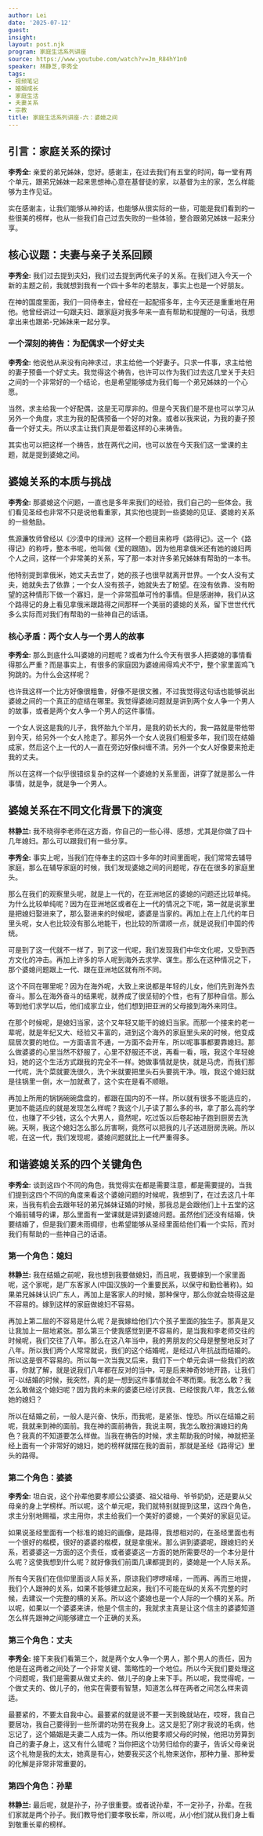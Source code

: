 ```yaml
---
author: Lei
date: '2025-07-12'
guest: 
insight: 
layout: post.njk
program: 家庭生活系列讲座
source: https://www.youtube.com/watch?v=Jm_R84hY1n0
speaker: 林静芝,李秀全
tags:
- 视频笔记
- 婚姻成长
- 家庭生活
- 夫妻关系
- 宗教
title: 家庭生活系列讲座-六：婆媳之间
---
```

## 引言：家庭关系的探讨

**李秀全:**
亲爱的弟兄姊妹，您好。感谢主，在过去我们有五堂的时间，每一堂有两个单元，跟弟兄姊妹一起来思想神心意在基督徒的家，以基督为主的家，怎么样能够为主作见证。

实在感谢主，让我们能够从神的话，也能够从很实际的一些，可能是我们看到的一些很美的榜样，也从一些我们自己过去失败的一些体验，整合跟弟兄姊妹一起来分享。

## 核心议题：夫妻与亲子关系回顾

**李秀全:**
我们过去提到夫妇，我们过去提到两代亲子的关系。在我们进入今天一个新的主题之前，我就想到我有一个四十多年的老朋友，事实上也是一个好朋友。

在神的国度里面，我们一同侍奉主，曾经在一起配搭多年，主今天还是重重地在用他。他曾经讲过一句跟夫妇、跟家庭对我多年来一直有帮助和提醒的一句话，我想拿出来也跟弟-兄姊妹来一起分享。

### 一个深刻的祷告：为配偶求一个好丈夫

**李秀全:**
他说他从来没有向神求过，求主给他一个好妻子。只求一件事，求主给他的妻子预备一个好丈夫。我觉得这个祷告，也许可以作为我们过去这几堂关于夫妇之间的一个非常好的一个结论，也是希望能够成为我们每一个弟兄姊妹的一个心愿。

当然，求主给我一个好配偶，这是无可厚非的。但是今天我们是不是也可以学习从另外一个角度，求主为我的配偶预备一个好的对象。或者以我来说，为我的妻子预备一个好丈夫。所以求主让我们真是带着这样的心来祷告。

其实也可以把这样一个祷告，放在两代之间，也可以放在今天我们这一堂课的主题，就是提到婆媳之间。

## 婆媳关系的本质与挑战

**李秀全:**
那婆媳这个问题，一直也是多年来我们的经验，我们自己的一些体会。我们看见圣经也非常不只是说他看重家，其实他也提到一些婆媳的见证、婆媳的关系的一些勉励。

焦源濂牧师曾经以《沙漠中的绿洲》这样一个题目来称呼《路得记》。这一个《路得记》的称呼，整本书呢，他叫做《爱的跟随》。因为他用拿俄米还有她的媳妇两个人之间，这样一个非常美的关系，写了那一本对许多弟兄姊妹有帮助的一本书。

他特别提到拿俄米，她丈夫去世了，她的孩子也很早就离开世界。一个女人没有丈夫，她就失去了依靠；一个女人没有孩子，她就失去了盼望。在没有依靠、没有盼望的这种情形下做一个寡妇，是一个非常孤单可怜的事情。但是感谢神，我们从这个路得记的身上看见拿俄米跟路得之间那样一个美丽的婆媳的关系，留下世世代代多么实际而对我们有帮助的一些神自己的话语。

### 核心矛盾：两个女人与一个男人的故事

**李秀全:**
那么到底什么叫婆媳的问题呢？或者为什么今天有很多人把婆媳的事情看得那么严重？而是事实上，有很多的家庭因为婆媳闹得鸡犬不宁，整个家里面鸡飞狗跳的。为什么会这样呢？

也许我这样一个比方好像很粗鲁，好像不是很文雅，不过我觉得这句话也能够说出婆媳之间的一个真正的症结在哪里。我觉得婆媳问题就是讲到两个女人争一个男人的故事，或者是两个女人争一个男人的这件事情。

一个女人说这是我的儿子，我怀胎九个半月，是我的奶长大的，我一路就是带他带到今天，给另外一个女人抢走了。那另外一个女人说我们相爱多年，我们现在结婚成家，然后这个上一代的人一直在旁边好像纠缠不清。另外一个女人好像要来抢走我的丈夫。

所以在这样一个似乎很错综复杂的这样一个婆媳的关系里面，讲穿了就是那么一件事情，就是争，就是争一个男人。

## 婆媳关系在不同文化背景下的演变

**林静兰:**
我不晓得李老师在这方面，你自己的一些心得、感想，尤其是你做了四十几年媳妇。那么可以跟我们有一些分享。

**李秀全:**
事实上呢，当我们在侍奉主的这四十多年的时间里面呢，我们常常去辅导家庭，那么在辅导家庭的时候，我们发现婆媳之间的问题呢，存在在很多的家庭里头。

那么在我们的观察里头呢，就是上一代的，在亚洲地区的婆媳的问题还比较单纯。为什么比较单纯呢？因为在亚洲地区或者在上一代的情况之下呢，第一就是说家里是把媳妇娶进来了，那么娶进来的时候呢，婆婆是当家的。再加上在上几代的年日里头呢，女人也比较没有那么地能干，也比较的所谓顺一点，就是说我们中国的传统。

可是到了这一代就不一样了，到了这一代呢，我们发现我们中华文化呢，又受到西方文化的冲击。再加上许多的华人呢到海外去求学、谋生。那么在这种情况之下，那个婆媳问题跟上一代、跟在亚洲地区就有所不同。

这个不同在哪里呢？因为在海外呢，大致上来说都是年轻的儿女，他们先到海外去奋斗。那么在海外奋斗的结果呢，就养成了很坚韧的个性，也有了那种自信。那么等到他们求学以后，他们成家立业，他们想到把亚洲的父母接到海外来同住。

在那个时候呢，是媳妇当家，这个又年轻又能干的媳妇当家。而那一个接来的老一辈呢，就是年纪又大、经验又丰富的，进到这个海外的家庭里头来的时候，他变成屈居次要的地位。一方面语言不通，一方面不会开车，所以呢事事都要靠媳妇。那么做婆婆的心里当然不舒服了，心里不舒服还不说，再看一看，哦，我这个年轻媳妇，她的这个生活方式跟我的完全不一样。她做事情就是快，就是马虎，而我们那一代呢，洗个菜就要洗很久，洗个米就要把里头石头要挑干净。哦，我这个媳妇就是往锅里一倒，水一加就煮了，这个实在是看不顺眼。

再加上所用的锅锅碗碗盘盘的，都跟在国内的不一样。所以就有很多不能适应的，更加不能适应的就是发现怎么样呢？我这个儿子读了那么多的书，拿了那么高的学位，也赚了不少钱，这么个大男人，竟然呢，吃过饭以后卷起袖子跑到厨房去洗碗。天啊，我这个媳妇怎么那么厉害啊，竟然可以把我的儿子送进厨房洗碗。所以呢，在这一代，我们发现呢，婆媳问题就比上一代严重得多。

## 和谐婆媳关系的四个关键角色

**李秀全:**
谈到这四个不同的角色，我觉得实在都是需要注意，都是需要提的。当我们提到这四个不同的角度来看这个婆媳问题的时候呢，我想到了，在过去这几十年来，当我有机会去跟年轻的弟兄姊妹证婚的时候，那我总是会跟他们上十五堂的这个婚前辅导的课，那么里面有一堂课就是讲到婆媳问题。虽然他们还没有结婚，快要结婚了，但是我们要未雨绸缪，也希望能够从圣经里面给他们看一个实际，而对我们有帮助的一些神自己的话语。

### 第一个角色：媳妇

**林静兰:**
我在结婚之前呢，我也想到我要做媳妇，而且呢，我要嫁到一个家里面呢，这个家呢，是广东客家人(中国汉族的一个重要民系，以保守和勤俭著称)。如果弟兄姊妹认识广东人，再加上是客家人的时候，那种保守，那么你就会晓得这是不容易的。嫁到这样的家庭做媳妇不容易。

再加上第二层的不容易是什么呢？是我嫁给他们六个孩子里面的独生子。那真是又让我加上一层地紧张。那么第三个使我感觉到更不容易的，是当我和李老师交往的时候呢，我们交往了八年。那么在这八年当中，我的男朋友的父母是整整地反对了八年。所以我们两个人常常就说，我们的这个结婚呢，是经过八年抗战而结婚的。所以这是很不容易的。所以每一次当我又后来，我们下一个单元会讲一些我们的故事，你就了解，就是说我们八年都在反对的当中，可是后来神奇妙地开路，让我们可-以结婚的时候，我突然，真的是一想到这件事情就会不寒而栗。我怎么敢？我怎么敢做这个媳妇呢？因为我的未来的婆婆已经讨厌我、已经恨我八年，我怎么做她的媳妇？

所以在结婚之前，一般人是兴奋、快乐，而我呢，是紧张、惶恐。所以在结婚之前呢，我就来到神的面前。我在神的面前祷告，我说主啊，我怎么敢扮演媳妇的角色？我真的不知道要怎么样做。当我在祷告的时候，求主帮助我的时候，神就把圣经上面有一个非常好的媳妇，她的榜样就摆在我的面前，那就是圣经《路得记》里头的路得。

### 第二个角色：婆婆

**李秀全:**
坦白说，这个孙辈他要孝顺公公婆婆、祖父祖母、爷爷奶奶，还是要从父母亲的身上学榜样。所以呢，这个单元呢，我们就特别就提到这里，这四个角色，求主分别地赐福，求主用你，求主给我们一个美好的婆媳，一个美好的家庭见证。

如果说圣经里面有一个标准的媳妇的画像，是路得，我想相对的，在圣经里面也有一个很好的楷模，很好的婆婆的楷模，就是拿俄米。那么讲到婆婆呢，跟媳妇的关系，若婆婆这一方面的这个责任，或者婆婆这一方面的她所需要尽的一个本分是什么呢？这使我想到什么呢？就好像我们前面几课都提到的，婆媳是一个人际关系。

所有今天我们在信仰里面谈人际关系，原谅我们啰啰嗦嗦，一而再、再而三地提，我们个人跟神的关系，如果不能够建立起来，我们不可能在纵的关系不完整的时候，去建议一个完整的横的关系。所以这个婆媳也是一个人际的一个横的关系。所以呢，如果以一个婆婆来讲，他是个信主的，我就求主真是让这个信主的婆婆知道怎么样先跟神之间能够建立一个正确的关系。

### 第三个角色：丈夫

**李秀全:**
接下来我们看第三个，就是两个女人争一个男人，那个男人的责任，因为他是在这两者之间处了一个非常关键、策略性的一个地位。所以今天我们要处理这个问题呢，我们是需要从做丈夫的、做儿子的身上来下手。所以呢，我觉得呢，一个做丈夫的、做儿子的，他实在需要有智慧，知道怎么样在两者之间怎么样来调适。

最要紧的，不要太自我中心。最要紧的就是说不要一天到晚就站在，哎呀，我自己要居功，我自己要得到一些所谓的功劳在我身上。这又是犯了刚才我说的毛病，他忘记了，这个婚姻是夫妻二人成为一体。所以他要孝顺父母的时候，他把功劳算到自己的妻子身上，这又有什么错呢？当你把这个功劳归给你的妻子，告诉父母亲说这个礼物是我的太太，她真是有心，她要我买这个礼物来送你，那种力量、那种爱的化解是非常非常重要的。

### 第四个角色：孙辈

**林静兰:**
最后呢，就是孙子，孙子很重要。或者说孙辈，不一定孙子，孙辈。在我们家就是两个孙子。我们教导他们要孝敬长辈，所以呢，从小他们就从我们身上看到敬重长辈的榜样。